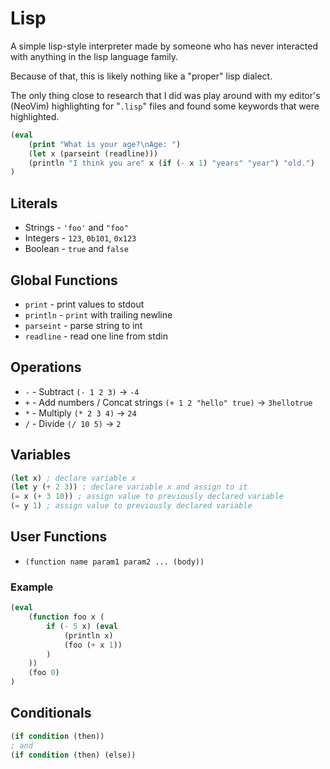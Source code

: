 # Lisp

A simple lisp-style interpreter made by someone who has never interacted
with anything in the lisp language family.

Because of that, this is likely nothing like a "proper" lisp dialect.

The only thing close to research that I did was play around with my
editor's (NeoVim) highlighting for "`.lisp`" files and found some
keywords that were highlighted.

```lisp
(eval
    (print "What is your age?\nAge: ")
    (let x (parseint (readline)))
    (println "I think you are" x (if (- x 1) "years" "year") "old.")
)
```

## Literals

- Strings - `'foo'` and `"foo"`
- Integers - `123`, `0b101`, `0x123`
- Boolean - `true` and `false`

## Global Functions

- `print` - print values to stdout
- `println` - `print` with trailing newline
- `parseint` - parse string to int
- `readline` - read one line from stdin

## Operations

- `-` - Subtract `(- 1 2 3)` -> `-4`
- `+` - Add numbers / Concat strings `(+ 1 2 "hello" true)` -> `3hellotrue`
- `*` - Multiply `(* 2 3 4)` -> `24`
- `/` - Divide `(/ 10 5)` -> `2`

## Variables

```lisp
(let x) ; declare variable x
(let y (+ 2 3)) ; declare variable x and assign to it
(= x (+ 3 10)) ; assign value to previously declared variable
(= y 1) ; assign value to previously declared variable
```

## User Functions

- `(function name param1 param2 ... (body))`

### Example

```lisp
(eval
    (function foo x (
        if (- 5 x) (eval
            (println x)
            (foo (+ x 1))
        )
    ))
    (foo 0)
)
```

## Conditionals

```lisp
(if condition (then))
; and
(if condition (then) (else))
```
